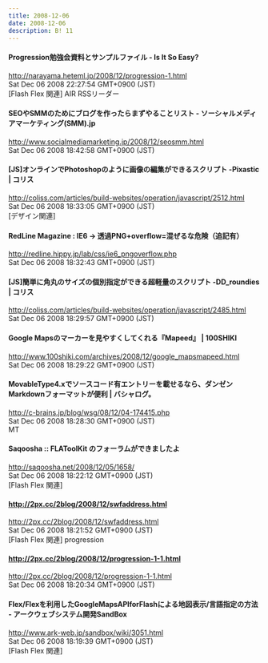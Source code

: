 ```yaml
---
title: 2008-12-06
date: 2008-12-06
description: B! 11
---
```


#### Progression勉強会資料とサンプルファイル - Is It So Easy?
http://narayama.heteml.jp/2008/12/progression-1.html<br>
Sat Dec 06 2008 22:27:54 GMT+0900 (JST)<br>
[Flash Flex 関連] AIR RSSリーダー


#### SEOやSMMのためにブログを作ったらまずやることリスト - ソーシャルメディアマーケティング(SMM).jp
http://www.socialmediamarketing.jp/2008/12/seosmm.html<br>
Sat Dec 06 2008 18:42:58 GMT+0900 (JST)<br>


####   [JS]オンラインでPhotoshopのように画像の編集ができるスクリプト -Pixastic | コリス
http://coliss.com/articles/build-websites/operation/javascript/2512.html<br>
Sat Dec 06 2008 18:33:05 GMT+0900 (JST)<br>
[デザイン関連]


#### RedLine Magazine : IE6 → 透過PNG+overflow=混ぜるな危険（追記有）
http://redline.hippy.jp/lab/css/ie6_pngoverflow.php<br>
Sat Dec 06 2008 18:32:43 GMT+0900 (JST)<br>


####   [JS]簡単に角丸のサイズの個別指定ができる超軽量のスクリプト -DD_roundies | コリス
http://coliss.com/articles/build-websites/operation/javascript/2485.html<br>
Sat Dec 06 2008 18:29:57 GMT+0900 (JST)<br>


#### Google Mapsのマーカーを見やすくしてくれる『Mapeed』 | 100SHIKI
http://www.100shiki.com/archives/2008/12/google_mapsmapeed.html<br>
Sat Dec 06 2008 18:29:22 GMT+0900 (JST)<br>


#### MovableType4.xでソースコード有エントリーを載せるなら、ダンゼンMarkdownフォーマットが便利 | バシャログ。
http://c-brains.jp/blog/wsg/08/12/04-174415.php<br>
Sat Dec 06 2008 18:28:30 GMT+0900 (JST)<br>
MT


#### Saqoosha :: FLAToolKit のフォーラムができましたよ
http://saqoosha.net/2008/12/05/1658/<br>
Sat Dec 06 2008 18:22:12 GMT+0900 (JST)<br>
[Flash Flex 関連]


#### http://2px.cc/2blog/2008/12/swfaddress.html
http://2px.cc/2blog/2008/12/swfaddress.html<br>
Sat Dec 06 2008 18:21:52 GMT+0900 (JST)<br>
[Flash Flex 関連] progression


#### http://2px.cc/2blog/2008/12/progression-1-1.html
http://2px.cc/2blog/2008/12/progression-1-1.html<br>
Sat Dec 06 2008 18:20:34 GMT+0900 (JST)<br>


#### Flex/Flexを利用したGoogleMapsAPIforFlashによる地図表示/言語指定の方法 - アークウェブシステム開発SandBox
http://www.ark-web.jp/sandbox/wiki/3051.html<br>
Sat Dec 06 2008 18:19:39 GMT+0900 (JST)<br>
[Flash Flex 関連]


